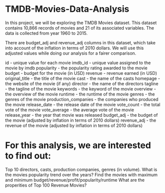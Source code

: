 # TMDB-Movies-Data-Analysis
In this project, we will be exploring the TMDB Movies dataset. This dataset contains 10,866 records of movies and 21 of its associated variables. The data is collected from year 1960 to 2015.

There are budget_adj and revenue_adj columns in this dataset, which take into account of the inflation in terms of 2010 dollars. We will use this adjusted values while doing our analysis for a fairer comparison.

id - unique value for each movie
imdb_id - unique value assigned to the movie by imdb
popularity - the popularity rating awarded to the movie
budget - budget for the movie (in USD)
revenue - revenue earned (in USD)
original_title - the title of the movie
cast - the name of the casts
homepage - the website of the movie (if any)
director - the name of the directors
tagline - the tagline of the movie
keywords - the keyword of the movie
overview - the overview of the movie
runtime - the runtime of the movie
genres - the genres of the movie
production_companies - the companies who produced the movie
release_date - the release date of the movie
vote_count - the total vote of the movie
vote_average - the average vote of the movie
release_year - the year that movie was released
budget_adj - the budget of the movie (adjusted by inflation in terms of 2010 dollars)
revenue_adj - the revenue of the movie (adjusted by inflation in terms of 2010 dollars)

# For this analysis, we are interested to find out:

Top 10 directors, casts, production companies, genres (in volume).
What is the movies popularity trend over the years?
Find the movies with maximum and minimum budget/revenue/profit/popularity/runtime
What are the properities of Top 100 Revenue Movies?
